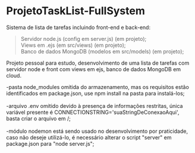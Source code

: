 # ProjetoTaskList-FullSystem

Sistema de lista de tarefas incluindo front-end e back-end: 

>Servidor node.js (config em server.js) (em projeto);<br />
>Views em .ejs (em src/views) (em projeto);<br />
>Banco de dados MongoDB (modelos em src/models) (em projeto);<br />

Projeto pessoal para estudo, desenvolvimento de uma lista de tarefas com servidor node e front com views em ejs, banco de dados MongoDB em cloud.

-pasta node_modules omitida do armazenamento, mas os requisitos estão identificados em package.json, use npm install na pasta para instalá-los;<br />
<br />
-arquivo .env omitido devido à presença de informações restritas, única variável presente é CONNECTIONSTRING='suaStringDeConexaoAqui', basta criar o arquivo em /;<br />
<br />
-módulo nodemon está sendo usado no desenvolvimento por praticidade, caso não deseje utilizá-lo, é necessário alterar o script "server" em package.json para "node server.js";<br />